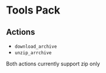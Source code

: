 # Tools Pack

## Actions

* `download_archive`
* `unzip_arrchive`

Both actions currently support zip only